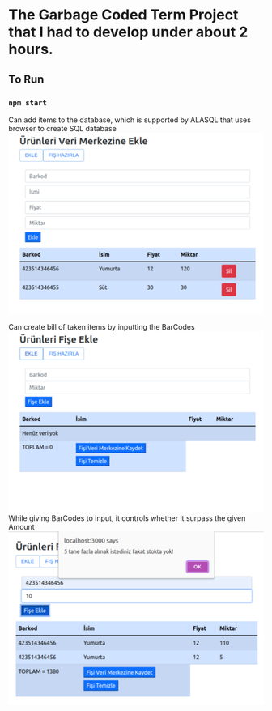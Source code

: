 # The Garbage Coded Term Project that I had to develop under about 2 hours.
## To Run
### `npm start`
Can add items to the database, which is supported by ALASQL that uses browser to create SQL database
![ekle](https://github.com/koltukutsu/System-analysis-project/blob/main/assets/ekle.png)

Can create bill of taken items by inputting the BarCodes
![fisEkle](https://github.com/koltukutsu/System-analysis-project/blob/main/assets/fiseEkle.png)
While giving BarCodes to input, it controls whether it surpass the given Amount
![fiseEklemeHatasi](https://github.com/koltukutsu/System-analysis-project/blob/main/assets/fiseEklemeHatasi.png)